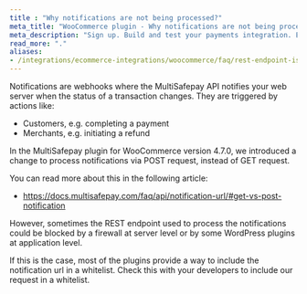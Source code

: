 ```yaml
---
title : "Why notifications are not being processed?"
meta_title: "WooCommerce plugin - Why notifications are not being processed - MultiSafepay Docs"
meta_description: "Sign up. Build and test your payments integration. Explore our products and services. Use our API Reference, SDKs, and wrappers. Get support."
read_more: "."
aliases:
- /integrations/ecommerce-integrations/woocommerce/faq/rest-endpoint-is-blocked/
---
```


Notifications are webhooks where the MultiSafepay API notifies your web server when the status of a transaction changes. They are triggered by actions like:

- Customers, e.g. completing a payment
- Merchants, e.g. initiating a refund

In the MultiSafepay plugin for WooCommerce version 4.7.0, we introduced a change to process notifications via POST request, instead of GET request.

You can read more about this in the following article: 

  - https://docs.multisafepay.com/faq/api/notification-url/#get-vs-post-notification

However, sometimes the REST endpoint used to process the notifications could be blocked by a firewall at server level or by some WordPress plugins at application level. 

If this is the case, most of the plugins provide a way to include the notification url in a whitelist. 
Check this with your developers to include our request in a whitelist. 

